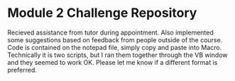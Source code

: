# Module 2 Challenge Repository
Recieved assistance from tutor during appointment.  Also implemented some suggestions based on feedback from people outside of the course.  Code is contained on the notepad file, simply copy and paste into Macro.  Technically it is two scripts, but I ran them together through the VB window and they seemed to work OK.  Please let me know if a different format is preferred. 

